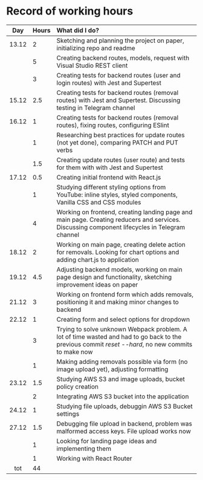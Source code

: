 # Record of working hours

| Day | Hours | What did I do? |
| :----:|:-----| :-----|
| 13.12 | 2    | Sketching and planning the project on paper, initializing repo and readme |
|       | 5    | Creating backend routes, models, request with Visual Studio REST client |
|       | 3    | Creating tests for backend routes (user and login routes) with Jest and Supertest |
| 15.12 | 2.5  | Creating tests for backend routes (removal routes) with Jest and Supertest. Discussing testing in Telegram channel |
| 16.12 | 1    | Creating tests for backend routes (removal routes), fixing routes, configuring ESlint |
|       | 1    | Researching best practices for update routes (not yet done), comparing PATCH and PUT verbs |
|       | 1.5  | Creating update routes (user route) and tests for them with with Jest and Supertest |
| 17.12 | 0.5  | Creating initial frontend with React.js |
|       | 1    | Studying different styling options from YouTube: inline styles, styled components, Vanilla CSS and CSS modules |
|       | 4    | Working on frontend, creating landing page and main page. Creating reducers and services. Discussing component lifecycles in Telegram channel |
| 18.12 | 2    | Working on main page, creating delete action for removals. Looking for chart options and adding chart.js to application |
| 19.12 | 4.5  | Adjusting backend models, working on main page design and functionality, sketching improvement ideas on paper |
| 21.12 | 3    | Working on frontend form which adds removals, positioning it and making minor changes to backend |
| 22.12 | 1    | Creating form and select options for dropdown |
|       | 3    | Trying to solve unknown Webpack problem. A lot of time wasted and had to go back to the previous commit *reset --hard*, no new commits to make now |
|       | 1    | Making adding removals possible via form (no image upload yet), adjusting formatting |
| 23.12 | 1.5  | Studying AWS S3 and image uploads, bucket policy creation | 
|       | 2    | Integrating AWS S3 bucket into the application |
| 24.12 | 1    | Studying file uploads, debuggin AWS S3 Bucket settings |
| 27.12 | 1.5  | Debugging file upload in backend, problem was malformed access keys. File upload works now |
|       | 1    | Looking for landing page ideas and implementing them |
|       | 1    | Working with React Router |        
| tot   | 44   | 